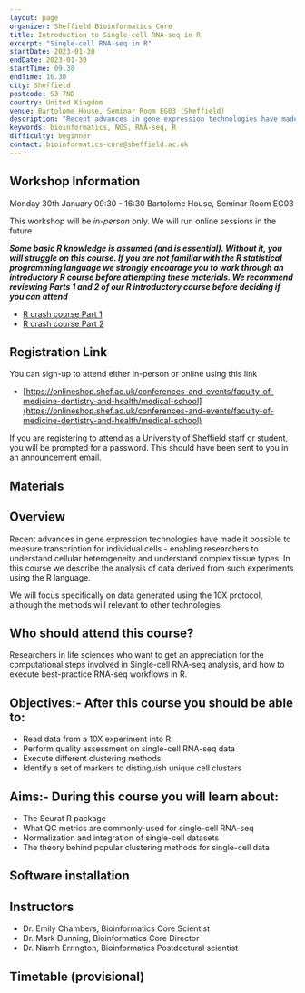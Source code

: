 ```yaml
---
layout: page
organizer: Sheffield Bioinformatics Core
title: Introduction to Single-cell RNA-seq in R
excerpt: "Single-cell RNA-seq in R"
startDate: 2023-01-30
endDate: 2023-01-30
startTime: 09.30
endTime: 16.30
city: Sheffield
postcode: S3 7ND
country: United Kingdom
venue: Bartolome House, Seminar Room EG03 (Sheffield)
description: "Recent advances in gene expression technologies have made it possible to measure transcription for individual cells - enabling researchers to understand cellular heterogeneity and understand complex tissue types.  In this course we describe the analysis of data derived from such experiments using the R language"
keywords: bioinformatics, NGS, RNA-seq, R
difficulty: beginner
contact: bioinformatics-core@sheffield.ac.uk
---
```


## Workshop Information

Monday 30th January 09:30 - 16:30
Bartolome House, Seminar Room EG03

This workshop will be *in-person* only. We will run online sessions in the future


***Some basic R knowledge is assumed (and is essential). Without it, you will struggle on this course. If you are not familiar with the R statistical programming language we strongly encourage you to work through an introductory R course before attempting these materials. We recommend reviewing Parts 1 and 2 of our R introductory course before deciding if you can attend***

- [R crash course Part 1](https://sbc.shef.ac.uk/r-online/part1.nb.html)
- [R crash course Part 2](https://sbc.shef.ac.uk/r-online/part2.nb.html) 

## Registration Link

You can sign-up to attend either in-person or online using this link

- [https://onlineshop.shef.ac.uk/conferences-and-events/faculty-of-medicine-dentistry-and-health/medical-school](https://onlineshop.shef.ac.uk/conferences-and-events/faculty-of-medicine-dentistry-and-health/medical-school)

If you are registering to attend as a University of Sheffield staff or student, you will be prompted for a password. This should have been sent to you in an announcement email.

## Materials



## Overview

Recent advances in gene expression technologies have made it possible to measure transcription for individual cells - enabling researchers to understand cellular heterogeneity and understand complex tissue types.  In this course we describe the analysis of data derived from such experiments using the R language. 

We will focus specifically on data generated using the 10X protocol, although the methods will relevant to other technologies


## Who should attend this course?

Researchers in life sciences who want to get an appreciation for the computational steps involved in Single-cell RNA-seq analysis, and how to execute best-practice RNA-seq workflows in R.

## Objectives:- After this course you should be able to:

- Read data from a 10X experiment into R
- Perform quality assessment on single-cell RNA-seq data
- Execute different clustering methods
- Identify a set of markers to distinguish unique cell clusters


## Aims:- During this course you will learn about:

- The Seurat R package
- What QC metrics are commonly-used for single-cell RNA-seq
- Normalization and integration of single-cell datasets
- The theory behind popular clustering methods for single-cell data


## Software installation


## Instructors

- Dr. Emily Chambers, Bioinformatics Core Scientist
- Dr. Mark Dunning, Bioinformatics Core Director
- Dr. Niamh Errington, Bioinformatics Postdoctural scientist



## Timetable (provisional)




